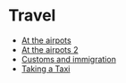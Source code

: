 # Travel
* [At the airpots](./At_the_airpots.md)
* [At the airpots 2](./At_the_airpots_2.md)
* [Customs and immigration](./Customs_and_immigration.md)
* [Taking a Taxi](./Taking_a_Taxi.md)